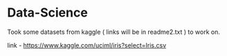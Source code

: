 # Data-Science
Took some datasets from kaggle ( links will be in readme2.txt ) to work on.

link - https://www.kaggle.com/uciml/iris?select=Iris.csv
